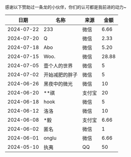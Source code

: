 感谢以下赞助过一条龙的小伙伴，你们的认可都是我前进的动力~

|日期|名称|来源|金额|
|---|---|---|---|
|2024-07-22|233|微信|6.66|
|2024-07-20|Q|微信|2.33|
|2024-07-18|Abo|微信|5.20|
|2024-07-15|Woo.|微信|28.88|
|2024-07-05|壹个人的世界|微信|5|
|2024-07-02|开始减肥的胖子|微信|5|
|2024-06-26|黑夜中的微光|微信|10|
|2024-06-20|**祺|支付宝|20|
|2024-06-18|hook|微信|5|
|2024-06-12|洛洛|微信|10|
|2024-06-08|*毅|支付宝|6.66|
|2024-06-02|匿名|微信|1|
|2024-06-01|onglu|微信|6.66|
|2024-05-10|执夷|QQ|50|

